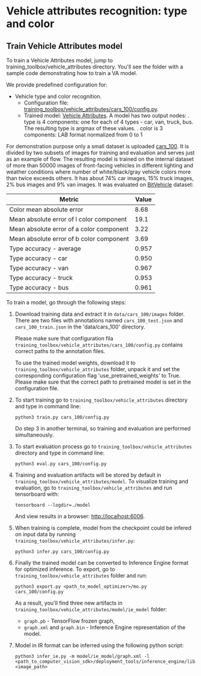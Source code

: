 # Vehicle attributes recognition: type and color


## Train Vehicle Attributes model

To train a Vehicle Attributes model, jump to
training_toolbox/vehicle_attributes directory. You'll see the folder with a sample code
demonstrating how to train a VA model.

We provide predefined configuration for: 
* Vehicle type and color recognition.
  - Configuration file: [training_toolbox/vehicle_attributes/cars_100/config.py](cars_100/config.py).
  - Trained model: [Vehicle Attributes](https://download.01.org/openvinotoolkit/training_toolbox_tensorflow/models/vehicle_attributes/type_color/vehicle-attributes-barrier-0103.tar.gz).
    A model has two output nodes:
    . type is 4 components: one for each of 4 types - car, van, truck, bus. The resulting type is argmax of these values.
    . color is 3 components: LAB format normalized from 0 to 1

For demonstration purpose only a small dataset is uploaded [cars_100](https://download.01.org/openvinotoolkit/training_toolbox_tensorflow/datasets/cars_100.tar.gz).
It is divided by two subsets of images for training and evaluation and serves just as an example of flow.
The resulting model is trained on the internal dataset of more than 50000 images of front-facing vehicles in different
lighting and weather conditions where number of white/black/gray vehicle colors more than twice exceeds others.
It has about 74% car images, 15% truck images, 2% bus images and 9% van images.
It was evaluated on [BitVehicle](http://iitlab.bit.edu.cn/mcislab/vehicledb/) dataset:

| Metric                                    | Value    |
|-------------------------------------------|----------|
| Color mean absolute error                 | 8.68     |
| Mean absolute error of l color component  | 19.1     |
| Mean absolute error of a color component  | 3.22     |
| Mean absolute error of b color component  | 3.69     |
| Type accuracy - average                   | 0.957    |
| Type accuracy - car                       | 0.950    |
| Type accuracy - van                       | 0.967    |
| Type accuracy - truck                     | 0.953    |
| Type accuracy - bus                       | 0.961    |

To train a model, go through the following steps:

1. Download training data and extract it in `data/cars_100/images` folder. There are two files with annotations
    named `cars_100_test.json` and `cars_100_train.json` in the 'data/cars_100' directory.

    Please make sure that configuration fila `training_toolbox/vehicle_attributes/cars_100/config.py`
    contains correct paths to the annotation files.

    To use the trained model weights, download it to `training_toolbox/vehicle_attributes` folder, unpack it and set
    the corresponding configuration flag 'use_pretrained_weights' to True. Please make sure that the correct path
    to pretrained model is set in the configuration file.

2. To start training go to `training_toolbox/vehicle_attributes` directory and type in command line:

    ```
    python3 train.py cars_100/config.py
    ```
    Do step 3 in another terminal, so training and 
    evaluation are performed simultaneously.
    
3. To start evaluation process go to `training_toolbox/vehicle_attributes` directory and type
    in command line:

    ```
    python3 eval.py cars_100/config.py
    ```
4. Training and evaluation artifacts will be stored by default in
    `training_toolbox/vehicle_attributes/model`.  To visualize training and evaluation, go to
    `training_toolbox/vehicle_attributes` and run tensorboard with:

    ```
    tensorboard --logdir=./model
    ```

    And view results in a browser: [http://localhost:6006](http://localhost:6006).

6. When training is complete, model from the checkpoint could be infered on
    input data by running `training_toolbox/vehicle_attributes/infer.py`:

    ```
    python3 infer.py cars_100/config.py
    ```
7. Finally the trained model can be converted to Inference Engine format for
    optimized inference. To export, go to `training_toolbox/vehicle_attributes` folder and run:
    
    ```
    python3 export.py <path_to_model_optimizer>/mo.py cars_100/config.py
    ```
    As a result, you'll find three new artifacts in `training_toolbox/vehicle_attributes/model/ie_model` folder:
    - `graph.pb` - TensorFlow frozen graph,
    - `graph.xml` and `graph.bin` - Inference Engine representation of the model.
    
8. Model in IR format can be inferred using the following python script:
  
    ```
    python3 infer_ie.py -m model/ie_model/graph.xml -l <path_to_computer_vision_sdk>/deployment_tools/inference_engine/lib/ubuntu_16.04/intel64/libcpu_extension_avx2.so <image_path>
    ```
